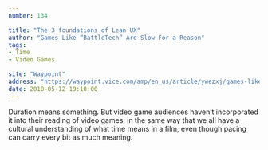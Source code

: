 ```yaml
---
number: 134

title: "The 3 foundations of Lean UX"
author: "Games Like “BattleTech” Are Slow For a Reason"
tags:
- Time
- Video Games

site: "Waypoint"
address: "https://waypoint.vice.com/amp/en_us/article/ywezxj/games-like-battletech-are-slow-for-a-reason"
date: 2018-05-12 19:10:00
---
```


Duration means something. But video game audiences haven’t incorporated it into their reading of video games, in the same way that we all have a cultural understanding of what time means in a film, even though pacing can carry every bit as much meaning. 
